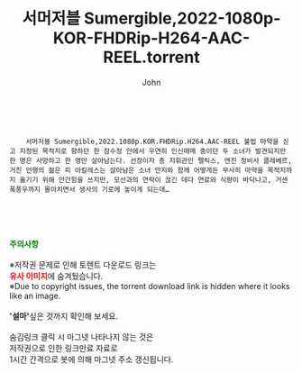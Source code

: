 ﻿---
layout: post
title:  "    서머저블 Sumergible,2022-1080p-KOR-FHDRip-H264-AAC-REEL.torrent"
author: John
categories: [ 영화 ]
tags: [  ]
image:  
description: "    서머저블 Sumergible,2022-1080p-KOR-FHDRip-H264-AAC-REEL torrent 정보 공유"
toc: true
toc_sticky: true
---

<br>

        서머저블 Sumergible,2022.1080p.KOR.FHDRip.H264.AAC-REEL 불법 마약을 싣고 지정된 목적지로 향하던 한 잠수정 안에서 우연히 인신매매 중이던 두 소녀가 발견되지만 한 명은 사망하고 한 명만 살아남는다. 선장이자 총 지휘관인 펠릭스, 엔진 정비사 클레베르, 거친 언행의 젊은 피 아킬레스는 살아남은 소녀 안지와 함께 어떻게든 무사히 마약을 목적지까지 옮기기 위해 안간힘을 쓰지만, 모선과의 연락이 끊긴 데다 연료와 식량이 바닥나고, 거센 폭풍우까지 몰아치면서 생사의 기로에 놓이게 되는데… 
    
<br><br><br>
<p data-ke-size="size16"><b><span style="color: green;">주의사항</span></b><br /><br />※저작권 문제로 인해 토렌트 다운로드 링크는<br /><b><span style="color: red;">유사 이미지</span></b>에 숨겨뒀습니다.<br />※Due to copyright issues, the torrent download link is hidden where it looks like an image.<br /><br /><b>'설마'</b>싶은 것까지 확인해 보세요.<br /><br />숨김링크 클릭 시 마그넷 나타나지 않는 것은<br />저작권으로 인한 링크만료 자료로<br />1시간 간격으로 봇에 의해 마그넷 주소 갱신됩니다.</p>
